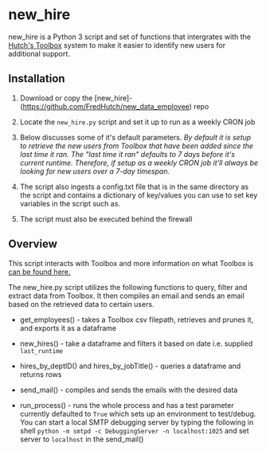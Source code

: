 # new_hire

new_hire is a Python 3 script and set of functions that intergrates with the [Hutch's Toolbox](https://sciwiki.fredhutch.org/compdemos/toolbox/#what-is-toolboxfhcrcorg-) system to make it easier to identify new users for additional support.

## Installation

1. Download or copy the [new_hire]- (https://github.com/FredHutch/new_data_employee) repo
2. Locate the `new_hire.py` script and set it up to run as a weekly CRON job
3. Below discusses some of it's default parameters. _By default it is setup to retrieve the new users from Toolbox that have been added since the last time it ran. The "last time it ran" defaults to 7 days before it's current runtime. Therefore, if setup as a weekly CRON job it'll always be looking for new users over a 7-day timespan._
4. The script also ingests a config.txt file that is in the same directory as the script and contains a dictionary of key/values you can use to set key variables in the script such as.

5. The script must also be executed behind the firewall

## Overview

This script interacts with Toolbox and more information on what Toolbox is [can be found here.](https://sciwiki.fredhutch.org/compdemos/toolbox/)

The new_hire.py script utilizes the following functions to query, filter and extract data from Toolbox. It then compiles an email and sends an email based on the retrieved data to certain users.

- get_employees() - takes a Toolbox csv filepath, retrieves and prunes it, and exports it as a dataframe

- new_hires() - take a dataframe and filters it based on date i.e. supplied `last_runtime`

- hires_by_deptID() and hires_by_jobTitle() - queries a dataframe and returns rows

- send_mail() - compiles and sends the emails with the desired data

- run_process() - runs the whole process and has a test parameter currently defaulted to `True` which sets up an environment to test/debug. You can start a local SMTP debugging server by typing the following in shell `python -m smtpd -c DebuggingServer -n localhost:1025` and set server to `localhost` in the send_mail()
